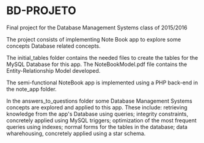 # BD-PROJETO
Final project for the Database Management Systems class of 2015/2016

The project consists of implementing Note Book app to explore some concepts Database related concepts.

The initial_tables folder contains the needed files to create the tables for the MySQL Database for this app.
The NoteBookModel.pdf file contains the Entity-Relationship Model developed.

The semi-functional NoteBook app is implemented using a PHP back-end in the note_app folder. 

In the answers_to_questions folder some Database Management Systems concepts are explored and applied to this app.
These include: retrieving knowledge from the app's Database using queries; integrity constraints, concretely applied using MySQL triggers; optimization of the most frequent queries using indexes; normal forms for the tables in the database; data wharehousing, concretely applied using a star schema.
